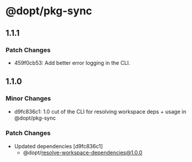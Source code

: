 # @dopt/pkg-sync

## 1.1.1

### Patch Changes

- 459f0cb53: Add better error logging in the CLI.

## 1.1.0

### Minor Changes

- d9fc836c1: 1.0 cut of the CLI for resolving workspace deps + usage in @dopt/pkg-sync

### Patch Changes

- Updated dependencies [d9fc836c1]
  - @dopt/resolve-workspace-dependencies@1.0.0

